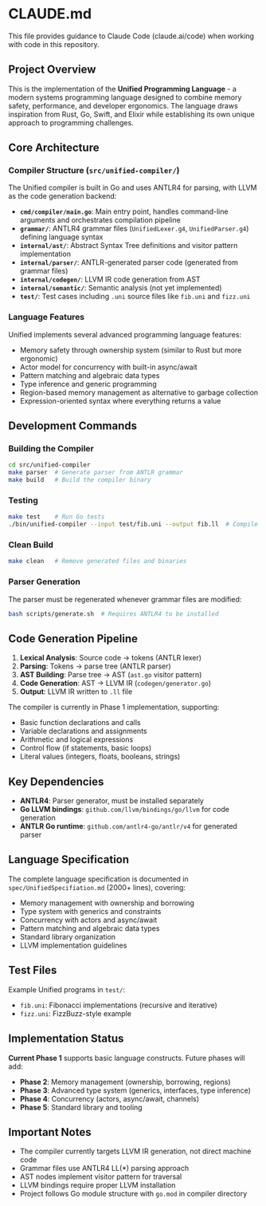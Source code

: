# CLAUDE.md

This file provides guidance to Claude Code (claude.ai/code) when working with code in this repository.

## Project Overview

This is the implementation of the **Unified Programming Language** - a modern systems programming language designed to combine memory safety, performance, and developer ergonomics. The language draws inspiration from Rust, Go, Swift, and Elixir while establishing its own unique approach to programming challenges.

## Core Architecture

### Compiler Structure (`src/unified-compiler/`)

The Unified compiler is built in Go and uses ANTLR4 for parsing, with LLVM as the code generation backend:

- **`cmd/compiler/main.go`**: Main entry point, handles command-line arguments and orchestrates compilation pipeline
- **`grammar/`**: ANTLR4 grammar files (`UnifiedLexer.g4`, `UnifiedParser.g4`) defining language syntax
- **`internal/ast/`**: Abstract Syntax Tree definitions and visitor pattern implementation
- **`internal/parser/`**: ANTLR-generated parser code (generated from grammar files)
- **`internal/codegen/`**: LLVM IR code generation from AST
- **`internal/semantic/`**: Semantic analysis (not yet implemented)
- **`test/`**: Test cases including `.uni` source files like `fib.uni` and `fizz.uni`

### Language Features

Unified implements several advanced programming language features:
- Memory safety through ownership system (similar to Rust but more ergonomic)
- Actor model for concurrency with built-in async/await
- Pattern matching and algebraic data types
- Type inference and generic programming
- Region-based memory management as alternative to garbage collection
- Expression-oriented syntax where everything returns a value

## Development Commands

### Building the Compiler
```bash
cd src/unified-compiler
make parser  # Generate parser from ANTLR grammar
make build   # Build the compiler binary
```

### Testing
```bash
make test    # Run Go tests
./bin/unified-compiler --input test/fib.uni --output fib.ll  # Compile test file
```

### Clean Build
```bash
make clean   # Remove generated files and binaries
```

### Parser Generation
The parser must be regenerated whenever grammar files are modified:
```bash
bash scripts/generate.sh  # Requires ANTLR4 to be installed
```

## Code Generation Pipeline

1. **Lexical Analysis**: Source code → tokens (ANTLR lexer)
2. **Parsing**: Tokens → parse tree (ANTLR parser) 
3. **AST Building**: Parse tree → AST (`ast.go` visitor pattern)
4. **Code Generation**: AST → LLVM IR (`codegen/generator.go`)
5. **Output**: LLVM IR written to `.ll` file

The compiler is currently in Phase 1 implementation, supporting:
- Basic function declarations and calls
- Variable declarations and assignments
- Arithmetic and logical expressions
- Control flow (if statements, basic loops)
- Literal values (integers, floats, booleans, strings)

## Key Dependencies

- **ANTLR4**: Parser generator, must be installed separately
- **Go LLVM bindings**: `github.com/llvm/bindings/go/llvm` for code generation
- **ANTLR Go runtime**: `github.com/antlr4-go/antlr/v4` for generated parser

## Language Specification

The complete language specification is documented in `spec/UnifiedSpecifiation.md` (2000+ lines), covering:
- Memory management with ownership and borrowing
- Type system with generics and constraints
- Concurrency with actors and async/await
- Pattern matching and algebraic data types
- Standard library organization
- LLVM implementation guidelines

## Test Files

Example Unified programs in `test/`:
- `fib.uni`: Fibonacci implementations (recursive and iterative)
- `fizz.uni`: FizzBuzz-style example

## Implementation Status

**Current Phase 1** supports basic language constructs. Future phases will add:
- **Phase 2**: Memory management (ownership, borrowing, regions)
- **Phase 3**: Advanced type system (generics, interfaces, type inference)  
- **Phase 4**: Concurrency (actors, async/await, channels)
- **Phase 5**: Standard library and tooling

## Important Notes

- The compiler currently targets LLVM IR generation, not direct machine code
- Grammar files use ANTLR4 LL(*) parsing approach
- AST nodes implement visitor pattern for traversal
- LLVM bindings require proper LLVM installation
- Project follows Go module structure with `go.mod` in compiler directory
